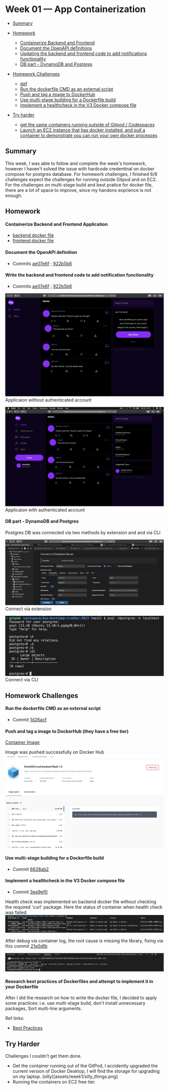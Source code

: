# Week 01 — App Containerization
- [Summary](#Summary)

- [Homework](#Homework)
  + [Containerize Backend and Frontend](#containerize-backend-and-frontend)
  + [Document the OpenAPI definitions](#updating-the-openapi-definitions)
  + [Updating the backend and frontend code to add notifications functionality](#updating-the-backend-and-frontend-code-to-add-notifications-functionality)
  + [DB part - DynamoDB and Postgres](#DB-part---DynamoDB-and-Postgres)

- [Homework Challenges](#homework-challenges)
  + [def](#def)
  + [Run the dockerfile CMD as an external script](#)
  + [Push and tag a image to DockerHub](#)
  + [Use multi-stage building for a Dockerfile build](#) 
  + [Implement a healthcheck in the V3 Docker compose file](#)

- [Try harder](#try-harder)
  + [get the same containers running outside of Gitpod / Codespaces](#)
  + [Launch an EC2 instance that has docker installed, and pull a container to demonstrate you can run your own docker processes](#)



## Summary

This week, I was able to follow and complete the week's homework, however I haven't solved the issue with hardcode credentinal on docker compose for postgres database. For homework challenges, I finished 6/8 challenges expect the challenges for running outside Gitpod and on EC2. For the challenges on multi-stage build and best pratice for docker file, there are a lot of space to improve, since my handons exprience is not enough. 

## Homework

#### Containerize Backend and Frontend Application
- [backend docker file](https://github.com/lhviet204/aws-bootcamp-cruddur-2023/blob/main/backend-flask/Dockerfile)
- [frontend docker file](https://github.com/lhviet204/aws-bootcamp-cruddur-2023/blob/main/frontend-react-js/Dockerfile)

#### Document the OpenAPI definition
- Commits [ae07e6f](https://github.com/lhviet204/aws-bootcamp-cruddur-2023/commit/ae07e6fec09323d875d6188fb2cc744afa9f42a7) ; [922b5b6](https://github.com/lhviet204/aws-bootcamp-cruddur-2023/commit/922b5b63c32b4a9fb784aea705a6fcdfa50b4757) 

#### Write the backend and frontend code to add notification functionality
- Commits [ae07e6f](https://github.com/lhviet204/aws-bootcamp-cruddur-2023/commit/ae07e6fec09323d875d6188fb2cc744afa9f42a7) ; [922b5b6](https://github.com/lhviet204/aws-bootcamp-cruddur-2023/commit/922b5b63c32b4a9fb784aea705a6fcdfa50b4757)

![No authenticated session](assets/week1/crud_not_authenticated_profile.png) Applicaion without authenticated account


![authenticated session](assets/week1/crud_authenticated_profile.png)
Applicaion with authenticated account

#### DB part - DynamoDB and Postgres
Postgres DB was connected via two methods by extension and and via CLI

![postgre2](assets/week1/successful_connected_postgresql_2.png) Connect via extension

![postgrecli](assets/week1/successful_connected_postgresql_cli.png) Connect via CLI
![]()

## Homework Challenges

#### Run the dockerfile CMD as an external script
- Commit [1d26acf](https://github.com/lhviet204/aws-bootcamp-cruddur-2023/commit/1d26acf5fef57905e8c1aa231279abbe89ad3284)

#### Push and tag a image to DockerHub (they have a free tier)
[Container Image](https://hub.docker.com/layers/lhviet204/crud-backend-flask/1.0/images/sha256-092e191c0c80c9d815ae8920b759cde6ff1001762d03ed76884b01d1b36f05ff?tab=layers)

Image was pushed successfully on Docker Hub
![image](assets/week1/docker_image.png)

#### Use multi-stage building for a Dockerfile build
- Commit [6628ab2](https://github.com/lhviet204/aws-bootcamp-cruddur-2023/commit/6628ab240d0e68d545123cdf3ef5f9edf97e6802)

#### Implement a healthcheck in the V3 Docker compose file
- Commit [3ee9ef0](https://github.com/lhviet204/aws-bootcamp-cruddur-2023/commit/3ee9ef0d50dfaa602f809858e5533be13e04c4a4)

Health check was implemented on backend docker file without checking the required 'curl' package. Here the status of container when health check was failed![failed healthcheck](assets/week1/failed_heatthcheck_status_docker_command.png)

After debug via container log, the root cause is missing the library, fixing via this commit [21e0dfb](https://github.com/lhviet204/aws-bootcamp-cruddur-2023/commit/21e0dfbf84e39fe4561fabfbbe3b74d3f0c07c72)

![health-check-reason](assets/week1/failed_healthcheck_status_reason.png)

#### Research best practices of Dockerfiles and attempt to implement it in your Dockerfile
After I did the research on how to write the docker file, I decided to apply some practices: i.e. use multi-stage build, don't install unnecessary packages, Sort multi-line arguments. 

Ref links:
- [Best Practices](https://docs.docker.com/develop/develop-images/dockerfile_best-practices/)

## Try Harder
Challenges I couldn't get them done.
- Get the container running out of the GitPod, I accidently upgraded the current version of Docker Desktop, I will find the storage for upgrading on my laptop. (silly)[assets/week1/silly_things.png]
- Running the containers on EC2 free tier.